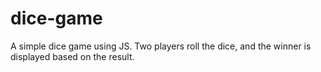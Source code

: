 # dice-game
A simple dice game using JS. Two players roll the dice, and the winner is displayed based on the result.
